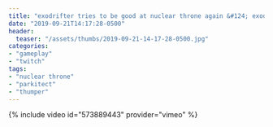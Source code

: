 ```yaml
---
title: "exodrifter tries to be good at nuclear throne again &#124; exodrifter tries to be good at thumper again &#124; exodrifter tries to make a nice theme park &#124; exodrifter plays a game"
date: "2019-09-21T14:17:28-0500"
header:
  teaser: "/assets/thumbs/2019-09-21-14-17-28-0500.jpg"
categories:
- "gameplay"
- "twitch"
tags:
- "nuclear throne"
- "parkitect"
- "thumper"
---
```

{% include video id="573889443" provider="vimeo" %}
